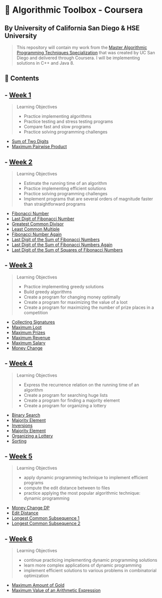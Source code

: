 # 🌟 Algorithmic Toolbox - Coursera

## By University of California San Diego & HSE University

> This repository will contain my work from the [Master Algorithmic Programming Techniques Specialization](https://www.coursera.org/specializations/data-structures-algorithms) that was created by UC San Diego and delivered through Coursera. I will be implementing solutions in C++ and Java 8.

## 📝 Contents

## - [Week 1](/Week_1)

> Learning Objectives
>  - Practice implementing algorithms
>  - Practice testing and stress testing programs
>  - Compare fast and slow programs
>  - Practice solving programming challenges

  * [Sum of Two Digits](/Week_1/sum_of_two_numbers.java)
  * [Maximum Pairwise Product](/Week_1/maximum_pairwise_product.cpp)

## - [Week 2](/Week_2)

> Learning Objectives
>  - Estimate the running time of an algorithm
>  - Practice implementing efficient solutions
>  - Practice solving programming challenges
>  - Implement programs that are several orders of magnitude faster than straightforward programs

  * [Fibonacci Number](/Week_2/fibonacciNum.cpp)
  * [Last Digit of Fibonacci Number](/Week_2/lastdigitfib.cpp)
  * [Greatest Common Divisor](/Week_2/gcd.cpp)
  * [Least Common Multiple](/Week_2/lcm.cpp)
  * [Fibonacci Number Again](/Week_2/fibHuge.cpp)
  * [Last Digit of the Sum of Fibonacci Numbers](/Week_2/fibSum.cpp)
  * [Last Digit of the Sum of Fibonacci Numbers Again](/Week_2/fibSumPartial.cpp)
  * [Last Digit of the Sum of Squares of Fibonacci Numbers](/Week_2/fibSumSquare.cpp)

## - [Week 3](/Week_3)

> Learning Objectives
> - Practice implementing greedy solutions
> - Build greedy algorithms
> - Create a program for changing money optimally
> - Create a program for maximizing the value of a loot
> - Create a program for maximizing the number of prize places in a competition

  * [Collecting Signatures](/Week_3/collecting_signatures.cpp)
  * [Maximum Loot](/Week_3/max_loot.cpp)
  * [Maximum Prizes](/Week_3/max_prizes.cpp)
  * [Maximum Revenue](/Week_3/max_revenue.cpp)
  * [Maximum Salary](/Week_3/max_salary.cpp)
  * [Money Change](/Week_3/money_change.cpp)

## - [Week 4](/Week_4)

> Learning Objectives
> - Express the recurrence relation on the running time of an algorithm
> - Create a program for searching huge lists
> - Create a program for finding a majority element
> - Create a program for organizing a lottery

  * [Binary Search](/Week_4/binary_search.cpp)
  * [Majority Element](/Week_4/Closest_Points.cpp)
  * [Inversions](/Week_4/inversions.cpp)
  * [Majority Element](/Week_4/majority_element.cpp)
  * [Organizing a Lottery](/Week_4/organizing%20a%20lottery.cpp)
  * [Sorting](/Week_4/sorting.cpp)

## - [Week 5](/Week_5)

> Learning Objectives
> - apply dynamic programming technique to implement efficient programs
> - compute the edit distance between to files
> - practice applying the most popular algorithmic technique: dynamic programming

  * [Money Change DP](/Week_5/change_dp.cpp)
  * [Edit Distance](/Week_5/edit_distance.cpp)
  * [Longest Common Subsequence 1](/Week_5/lcs2.cpp)
  * [Longest Common Subsequence 2](/Week_5/lcs3.cpp)

## - [Week 6](/Week_6)

> Learning Objectives
> - continue practicing implementing dynamic programming solutions
> - learn more complex applications of dynamic programming
> - implement efficient solutions to various problems in combinatorial optimization

  * [Maximum Amount of Gold](/Week_6/knapsack.cpp)
  * [Maximum Value of an Arithmetic Expression](/Week_6/placing_parentheses.cpp)
